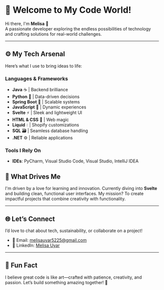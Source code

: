 # 🌟 Welcome to My Code World!  

Hi there, I'm **Melisa** 👋  
A passionate developer exploring the endless possibilities of technology and crafting solutions for real-world challenges.  

---

## ⚙️ My Tech Arsenal  
Here’s what I use to bring ideas to life:  

### Languages & Frameworks  
- **Java** ☕ | Backend brilliance  
- **Python** 🐍 | Data-driven decisions  
- **Spring Boot** 🌱 | Scalable systems  
- **JavaScript** 🌟 | Dynamic experiences  
- **Svelte** ⚡ | Sleek and lightweight UI  
- **HTML & CSS** 🎨 | Web magic  
- **Liquid** 💧 | Shopify customizations  
- **SQL** 🗃️ | Seamless database handling  
- **.NET** ⚙️ | Reliable applications  

### Tools I Rely On  
- **IDEs**: PyCharm, Visual Studio Code, Visual Studio, IntelliJ IDEA  


## 🚀 What Drives Me  
I'm driven by a love for learning and innovation. Currently diving into **Svelte** and building clean, functional user interfaces. My mission? To create impactful projects that combine creativity with functionality.  

---

## 🌐 Let’s Connect  
I’d love to chat about tech, sustainability, or collaborate on a project!  

- 📧 Email: [melisauyar5225@gmail.com](mailto:melisauyar5225@gmail.com)  
- 💼 LinkedIn: [Melisa Uyar](https://www.linkedin.com/in/melisa-uyar-78653a200/)  

---

## 🎯 Fun Fact  
I believe great code is like art—crafted with patience, creativity, and passion. Let’s build something amazing together! 🚀  

<!--
**melisau/melisau** is a ✨ _special_ ✨ repository because its `README.md` (this file) appears on your GitHub profile.

Here are some ideas to get you started:

- 🔭 I’m currently working on ...
- 🌱 I’m currently learning ...
- 👯 I’m looking to collaborate on ...
- 🤔 I’m looking for help with ...
- 💬 Ask me about ...
- 📫 How to reach me: ...
- 😄 Pronouns: ...
- ⚡ Fun fact: ...
-->
